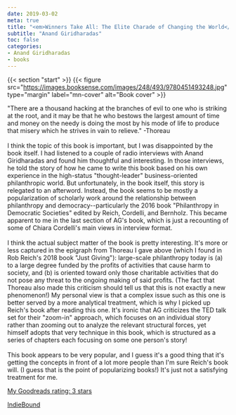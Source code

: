 ```yaml
---
date: 2019-03-02
meta: true
title: "<em>Winners Take All: The Elite Charade of Changing the World</em>"
subtitle: "Anand Giridharadas"
toc: false
categories:
- Anand Giridharadas
- books
---
```


{{< section "start" >}}
{{< figure src="https://images.booksense.com/images/248/493/9780451493248.jpg" type="margin" label="mn-cover" alt="Book cover" >}}

"There are a thousand hacking at the branches of evil to one who is striking at the root, and it may be that he who bestows the largest amount of time and money on the needy is doing the most by his mode of life to produce that misery which he strives in vain to relieve." -Thoreau<br /><br />I think the topic of this book is important, but I was disappointed by the book itself. I had listened to a couple of radio interviews with Anand Giridharadas and found him thoughtful and interesting. In those interviews, he told the story of how he came to write this book based on his own experience in the high-status "thought-leader" business-oriented philanthropic world. But unfortunately, in the book itself, this story is relegated to an afterword. Instead, the book seems to be mostly a popularization of scholarly work around the relationship between philanthropy and democracy--particularly the 2016 book "Philanthropy in Democratic Societies" edited by Reich, Cordelli, and Bernholz. This became apparent to me in the last section of AG's book, which is just a recounting of some of Chiara Cordelli's main views in interview format. <br /><br />I think the actual subject matter of the book is pretty interesting. It's more or less captured in the epigraph from Thoreau I gave above (which I found in Rob Reich's 2018 book "Just Giving"): large-scale philanthropy today is (a) to a large degree funded by the profits of activities that cause harm to society, and (b) is oriented toward only those charitable activities that do not pose any threat to the ongoing making of said profits. (The fact that Thoreau also made this criticism should tell us that this is not exactly a new phenomenon!) My personal view is that a complex issue such as this one is better served by a more analytical treatment, which is why I picked up Reich's book after reading this one. It's ironic that AG criticizes the TED talk set for their "zoom-in" approach, which focuses on an individual story rather than zooming out to analyze the relevant structural forces, yet himself adopts that very technique in this book, which is structured as a series of chapters each focusing on some one person's story!<br /><br />This book appears to be very popular, and I guess it's a good thing that it's getting the concepts in front of a lot more people than I'm sure Reich's book will. (I guess that is the point of popularizing books!) It's just not a satisfying treatment for me. 

[My Goodreads rating: 3 stars](https://www.goodreads.com/review/show/2701075508)  

[IndieBound](https://www.indiebound.org/book/9780451493248)

